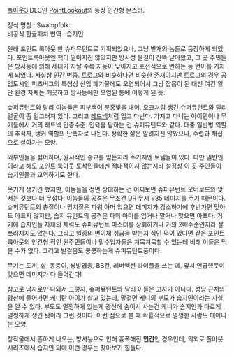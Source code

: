 [폴아웃3](%ED%8F%B4%EC%95%84%EC%9B%833.md) DLC인 [PointLookout](Point%20Lookout.md)의 등장 인간형 몬스터.

정식 명칭 : Swampfolk  
비공식 한글패치 번역 : 습지인

원래 포인트 룩아웃 판 슈퍼뮤턴트로 기획되었으나, 그냥 별개의 놈들로 등장하게 되었다. 포인트룩아웃엔 핵이 떨어지진 않았지만 방사성 물질이
잔뜩 날아왔고, 그 곳 주민들은 방사능에 의해 세대가 지날 수록 지능이 낮아지고 호전적으로 변하는 등 변이를 거치게 되었다. 사실상 인간
변종. [트로그](%ED%8A%B8%EB%A1%9C%EA%B7%B8.md)와 비슷하다면 비슷한 존재이지만 트로그의 경우 공업도시인
피츠버그의 특성상 산업 폐기물에도 오염되어서 그냥 잡몹이 된 대신 여긴 일단 환경 자체는 깨끗하고 방사능에만 오염된 통에 이렇게 된 듯.

슈퍼뮤턴트와 달리 이놈들은 피부색이 분홍빛을 내며, 오크처럼 생긴 슈퍼뮤턴트와 달리 얼굴이 좀 일그러져 있다. 그리고
[레드넥](%EB%A0%88%EB%93%9C%EB%84%A5.md)처럼 입고 다닌다. 가지고 다니는 아이템이나 무기들에서 거의 레드넥
인증수준. 인육을 탐하는 건 슈퍼뮤턴트와 같다. 대충 일반병 역할의 추적자, 탱커 역할의 난폭자로 나뉜다. 정확한 삶은 알려지진 않았으나,
수렵과 채집으로 살아가는 모양.

외부인들을 싫어하며, 원시적인 종교를 믿는지라 주거지엔 토템들이 있다. 다만 일반인이라고 해도 포인트 룩아웃 토착민들에겐 적대적이지 않는지라
설정상 이 곳 주민들이 습지인들과 교역하기도 한다.

웃기게 생기긴 했지만, 이놈들을 정면 상대하는 건 어찌보면 슈퍼뮤턴트 오버로드와 맞서는 것보다 더 무섭다. 이놈들의 공격은 무조건 DR 무시
+35 데미지를 주기 때문이다. 슈퍼뮤턴트의 총질이나 망치질은 파워 아머 입으면 데미지가 감소하기에 후반가면 맞아도 아프지 않지만, 습지
뮤턴트의 공격은 파워 아머를 입거나 말거나 맞으면 아프다. 거기에 습지인들 자체의 체력도 슈퍼뮤턴트 마스터를 상회하거나 거의 2배수준인지라
잘 쓰러지지도 않는다. 그리고 일종의 변이체 취급을 받는지 식인 퍽이 있다면 같은 포인트 룩아웃의 인간형 적인 원주민들이나 밀수업자들은
쳐묵쳐묵할 수 있는데 비해 이들은 먹을 수가 없다. 그리고 발걸음도 쿵쿵하는게 슈퍼뮤턴트풍이다.

무기는 도끼, 삽, 몽둥이, 쌍발엽총, BB건, 레버액션 라이플을 쓰는 데, 앞서 언급했듯이 맞으면 데미지가 다 들어간다!

참고로 남자로만 나와서 그렇지, 슈퍼뮤턴트와 달리 이들은 고자가 아니다. 성당 근처의 광산에 들어가면 케니란 아이가 살고 있는데, 말걸면
케니의 부모가 습지인이라는 사실을 알 수 있다. 부모도 멀쩡하게 있는게 광산에 숨어서 사는건 케니가 습지인과 다르게 멀쩡하게 생긴 탓이라
그런 것이다. 이런 점으로 볼 때 확률적으로 멀쩡한 사람도 태어나는 모양.

창작물에서 흔하게 나오는, 방사능으로 인해 흉폭해진 **인간**인 경우인데, 의외로 폴아웃 시리즈에서 습지인 외에 이런 경우는 찾아보기
힘들다.

